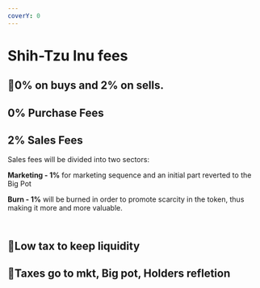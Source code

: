 ```yaml
---
coverY: 0
---
```


# Shih-Tzu Inu fees

## :clap:0% on buys and 2% on sells.

## 0% Purchase Fees

## 2% Sales Fees

Sales fees will be divided into two sectors:

**Marketing - 1%** for marketing sequence and an initial part reverted to the Big Pot

**Burn - 1%** will be burned in order to promote scarcity in the token, thus making it more and more valuable.

\
👏Low tax to keep liquidity <a href="#low-tax-to-keep-liquidity" id="low-tax-to-keep-liquidity"></a>
----------------------------------------------------------------------------------------------------

## ​👏Taxes go to mkt, Big pot, Holders refletion <a href="#taxes-go-to-mkt-big-pot-holders-refletion" id="taxes-go-to-mkt-big-pot-holders-refletion"></a>
